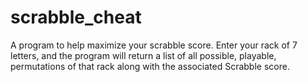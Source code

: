 # scrabble_cheat
A program to help maximize your scrabble score. Enter your rack of 7 letters, and the program will return a list of all possible, playable, permutations of that rack along with the associated Scrabble score.
